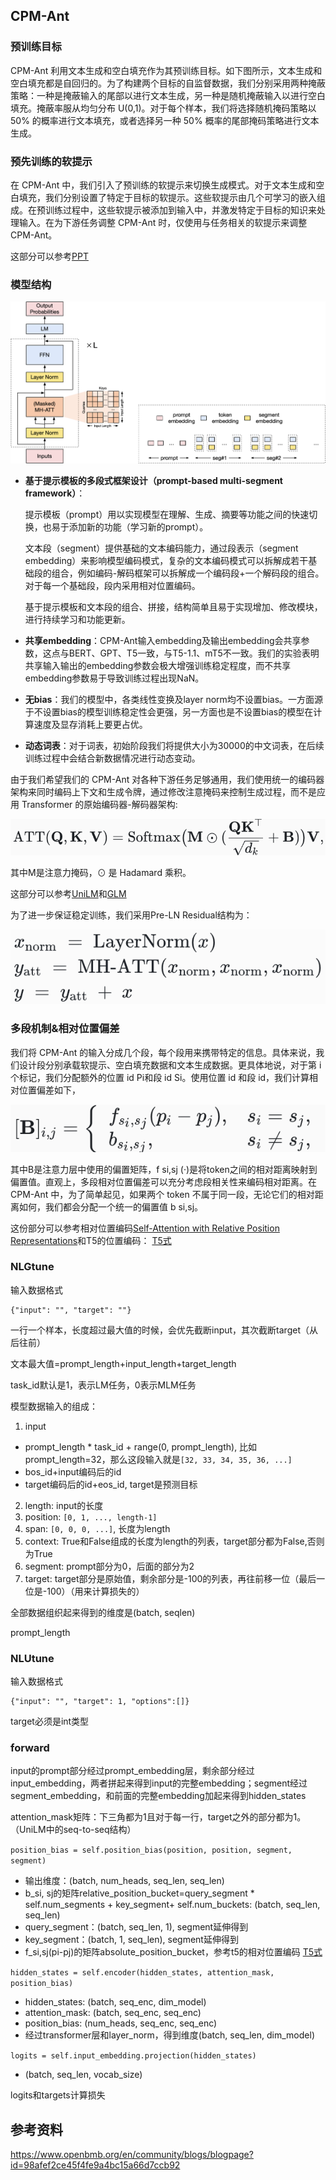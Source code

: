 ## CPM-Ant

### 预训练目标

CPM-Ant 利用文本生成和空白填充作为其预训练目标。如下图所示，文本生成和空白填充都是自回归的。为了构建两个目标的自监督数据，我们分别采用两种掩蔽策略：一种是掩蔽输入的尾部以进行文本生成，另一种是随机掩蔽输入以进行空白填充。掩蔽率服从均匀分布 U(0,1)。对于每个样本，我们将选择随机掩码策略以 50% 的概率进行文本填充，或者选择另一种 50% 概率的尾部掩码策略进行文本生成。

### 预先训练的软提示

在 CPM-Ant 中，我们引入了预训练的软提示来切换生成模式。对于文本生成和空白填充，我们分别设置了特定于目标的软提示。这些软提示由几个可学习的嵌入组成。在预训练过程中，这些软提示被添加到输入中，并激发特定于目标的知识来处理输入。在为下游任务调整 CPM-Ant 时，仅使用与任务相关的软提示来调整 CPM-Ant。

这部分可以参考[PPT](../../Prompt/PPT/PPT.md)

### 模型结构

![](img/Pasted%20image%2020230210180241.png)

-   **基于提示模板的多段式框架设计（prompt-based multi-segment framework）**：
	
	提示模板（prompt）用以实现模型在理解、生成、摘要等功能之间的快速切换，也易于添加新的功能（学习新的prompt）。
    
    文本段（segment）提供基础的文本编码能力，通过段表示（segment embedding）来影响模型编码模式，复杂的文本编码模式可以拆解成若干基础段的组合，例如编码-解码框架可以拆解成一个编码段+一个解码段的组合。对于每一个基础段，段内采用相对位置编码。
    
    基于提示模板和文本段的组合、拼接，结构简单且易于实现增加、修改模块，进行持续学习和功能更新。
    
-   **共享embedding**：CPM-Ant输入embedding及输出embedding会共享参数，这点与BERT、GPT、T5一致，与T5-1.1、mT5不一致。我们的实验表明共享输入输出的embedding参数会极大增强训练稳定程度，而不共享embedding参数易于导致训练过程出现NaN。
    
-   **无bias**：我们的模型中，各类线性变换及layer norm均不设置bias。一方面源于不设置bias的模型训练稳定性会更强，另一方面也是不设置bias的模型在计算速度及显存消耗上要更占优。
    
-   **动态词表**：对于词表，初始阶段我们将提供大小为30000的中文词表，在后续训练过程中会结合新数据情况进行动态变动。

由于我们希望我们的 CPM-Ant 对各种下游任务足够通用，我们使用统一的编码器架构来同时编码上下文和生成令牌，通过修改注意掩码来控制生成过程，而不是应用 Transformer 的原始编码器-解码器架构:

![](img/Pasted%20image%2020230210182444.png)

其中M是注意力掩码，⊙ 是 Hadamard 乘积。

这部分可以参考[UniLM](../../UniLM/UniLM.md)和[GLM](../../GLM/GLM.md)

为了进一步保证稳定训练，我们采用Pre-LN Residual结构为：

![](img/Pasted%20image%2020230210182946.png)

### 多段机制&相对位置偏差

我们将 CPM-Ant 的输入分成几个段，每个段用来携带特定的信息。具体来说，我们设计段分别承载软提示、空白填充数据和文本生成数据。更具体地说，对于第 i 个标记，我们分配额外的位置 id Pi和段 id Si。使用位置 id 和段 id，我们计算相对位置偏差如下，

![](img/Pasted%20image%2020230210183128.png)

其中B是注意力层中使用的偏置矩阵，f si,sj (·)是将token之间的相对距离映射到偏置值。直观上，多段相对位置偏差可以充分考虑段相关性来编码相对距离。在 CPM-Ant 中，为了简单起见，如果两个 token 不属于同一段，无论它们的相对距离如何，我们都会分配一个统一的偏置值 b si,sj。

这份部分可以参考相对位置编码[Self-Attention with Relative Position Representations](../../Base/PositionEncoding/经典式相对位置编码/Self-Attention%20with%20Relative%20Position%20Representations.md)和T5的位置编码： [T5式](../../Base/PositionEncoding/位置编码.md#T5式)


### NLGtune

输入数据格式
```
{"input": "", "target": ""}
```

一行一个样本，长度超过最大值的时候，会优先截断input，其次截断target（从后往前）

文本最大值=prompt_length+input_length+target_length

task_id默认是1，表示LM任务，0表示MLM任务

模型数据输入的组成：
1. input
- prompt_length * task_id + range(0, prompt_length), 比如prompt_length=32，那么这段输入就是`[32, 33, 34, 35, 36, ...]`
- bos_id+input编码后的id
- target编码后的id+eos_id, target是预测目标
2. length: input的长度
3. position: `[0, 1, ..., length-1]`
4. span: `[0, 0, 0, ...]`, 长度为length
5. context: True和False组成的长度为length的列表，target部分都为False,否则为True
6. segment: prompt部分为0，后面的部分为2
7. target: target部分是原始值，剩余部分是-100的列表，再往前移一位（最后一位是-100）（用来计算损失的）

全部数据组织起来得到的维度是(batch, seqlen)

prompt_length

### NLUtune

输入数据格式
```
{"input": "", "target": 1, "options":[]}
```

target必须是int类型

### forward

input的prompt部分经过prompt_embedding层，剩余部分经过input_embedding，两者拼起来得到input的完整embedding；segment经过segment_embedding，和前面的完整embedding加起来得到hidden_states

attention_mask矩阵：下三角都为1且对于每一行，target之外的部分都为1。（UniLM中的seq-to-seq结构）

`position_bias = self.position_bias(position, position, segment, segment)`
- 输出维度：(batch, num_heads, seq_len, seq_len)
- b_si, sj的矩阵relative_position_bucket=query_segment * self.num_segments + key_segment+ self.num_buckets: (batch, seq_len, seq_len)
- query_segment：(batch, seq_len, 1), segment延伸得到
- key_segment：(batch, 1, seq_len), segment延伸得到
- f_si,sj(pi-pj)的矩阵absolute_position_bucket，参考t5的相对位置编码 [T5式](../../Base/PositionEncoding/位置编码.md#T5式)


`hidden_states = self.encoder(hidden_states, attention_mask, position_bias)`
- hidden_states: (batch, seq_enc, dim_model)
- attention_mask: (batch, seq_enc, seq_enc)
- position_bias: (num_heads, seq_enc, seq_enc)
- 经过transformer层和layer_norm，得到维度(batch, seq_len, dim_model)

`logits = self.input_embedding.projection(hidden_states)`
- (batch, seq_len, vocab_size)

logits和targets计算损失


## 参考资料

https://www.openbmb.org/en/community/blogs/blogpage?id=98afef2ce45f4fe9a4bc15a66d7ccb92

